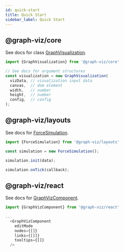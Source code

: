 ```yaml
---
id: quick-start
title: Quick Start
sidebar_label: Quick Start
---
```


## @graph-viz/core

See docs for class [GraphVisualization](https://uplevel-technology.github.io/graph-viz/classes/core.graphvisualization.html).

```typescript
import {GraphVisualization} from '@graph-viz/core'

// See docs for argument structures
const visualization = new GraphVisualization(
  vizData, // visualization input data
  canvas,  // dom element
  width,   // number
  height,  // number
  config,  // config
);
```


## @graph-viz/layouts


See docs for [ForceSimulation](https://uplevel-technology.github.io/graph-viz/classes/layouts.forcesimulation.html).

```typescript
import {ForceSimulation} from '@graph-viz/layouts'

const simulation = new ForceSimulation();

simulation.init(data);

simulation.onTick(callback);
```

## @graph-viz/react

See docs for [GraphVizComponent](https://uplevel-technology.github.io/graph-viz/classes/react.graphvizcomponent.html).

```typescript
import {GraphVizComponent} from '@graph-viz/react'

...
  <GraphVizComponent
    editMode
    nodes={[]}
    links={[]]}
    tooltips={[]}
  />
```
